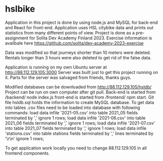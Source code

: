 # hslbike

Application in this project is done by using node.js and MySQL for back-end and React for front-end. Application uses HSL citybike data and prints out statistics from many different points of view. Project is done as a pre-assignment for Solita Dev Academy Finland 2023. Exercise information is availbale here https://github.com/solita/dev-academy-2023-exercise

Data was modified so that journeys shorter than 10 meters were deleted. Rentals longer than 3 hours were also deleted to get rid of the false data.

Application is running on my own Ubuntu server at http://88.112.129.105:3000 Server was built just to get this project running on it. Parts for the server was salvaged from friends, thanks guys.

Modified databases can be downloaded from http://88.112.129.105/hsldb/ Project can be run on own computer after git pull. Back-end is started from /backend/ node index.js front-end is started from /frontend/ npm start. Git file hsldb.sql holds the information to create MySQL database. To get data into tables .csv files need to be loaded into database with following commands:
load data infile '2021-05.csv' into table 2021_05 fields terminated by ',' ignore 1 rows;
load data infile '2021-06.csv' into table 2021_06 fields terminated by ',' ignore 1 rows;
load data infile '2021-07.csv' into table 2021_07 fields terminated by ',' ignore 1 rows;
load data infile 'stations.csv' into table stations fields terminated by ',' lines terminated by '\r\n' ignore 1 rows;

To get application work locally you need to change 88.112.129.105 in all frontend components.